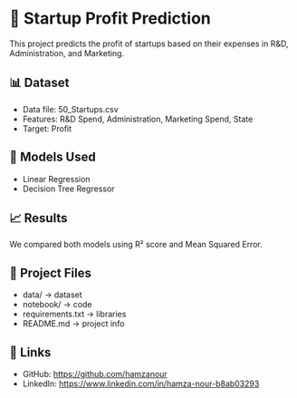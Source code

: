 # 🚀 Startup Profit Prediction

This project predicts the profit of startups based on their expenses in R&D, Administration, and Marketing.

## 📊 Dataset
- Data file: 50_Startups.csv
- Features: R&D Spend, Administration, Marketing Spend, State
- Target: Profit

## 🧠 Models Used
- Linear Regression
- Decision Tree Regressor

## 📈 Results
We compared both models using R² score and Mean Squared Error.

## 📁 Project Files
- data/ → dataset
- notebook/ → code
- requirements.txt → libraries
- README.md → project info

## 🔗 Links
- GitHub: https://github.com/hamzanour
- LinkedIn: https://www.linkedin.com/in/hamza-nour-b8ab03293

